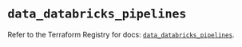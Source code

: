# `data_databricks_pipelines`

Refer to the Terraform Registry for docs: [`data_databricks_pipelines`](https://registry.terraform.io/providers/databricks/databricks/1.93.0/docs/data-sources/pipelines).
